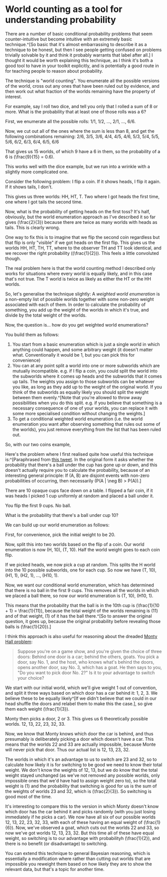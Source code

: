 # World counting as a tool for understanding probability

There are a number of basic conditional probability problems that seem counter-intuitive but become intuitive with an extremely basic technique.^[So basic that it's almost embarrassing to describe it as a technique to be honest, but then I see people getting confused on problems trivially solvable by it and think it probably warrants that label after all.] I thought it would be worth explaining this technique, as I think it's both a good tool to have in your toolkit explicitly, and is potentially a good route in for teaching people to reason about probability.

The technique is "world counting". You enumerate all the possible versions of the world, cross out any ones that have been ruled out by evidence, and then work out what fraction of the worlds remaining have the property of interest.

For example, say I roll two dice, and tell you only that I rolled a sum of 8 or more. What is the probability that at least one of those rolls was a 6?

First, we enumerate all the possible rolls: 1/1, 1/2, ..., 2/1, ..., 6/6.

Now, we cut out all of the ones where the sum is less than 8, and get the following combinations remaining: 2/6, 3/5, 3/6, 4/4, 4/5, 4/6, 5/3, 5/4, 5/5, 5/6, 6/2, 6/3, 6/4, 6/5, 6/6

That gives us 15 worlds, of which 9 have a 6 in them, so the probability of a 6 is \(\frac{9}{15} = 0.6\).

This works well with the dice example, but we run into a wrinkle with a slightly more complicated one.

Consider the following problem: I flip a coin. If it shows heads, I flip it again. If it shows tails, I don't.

This gives us three worlds: HH, HT, T. Two where I got heads the first time, one where I got tails the second time.

Now, what is the probability of getting heads on the first toss? It's half, obviously, but the world enumeration approach as I've described it so far gives \(\frac{2}{3}\) because there are twice as many worlds with heads as tails. This is clearly wrong.

One way to fix this is to imagine that we flip the second coin regardless but that flip is only "visible" if we got heads on the first flip. This gives us the worlds HH, HT, TH, TT, where to the observer TH and TT look identical, and we recover the right probability (\(\frac{1}{2}\)). This feels a little convoluted though.

The real problem here is that the world counting method I described only works for situations where every world is equally likely, and in this case that's not true. The T world is twice as likely as either the HT or the HH worlds.

So, let's generalise the technique slightly: A *weighted world enumeration* is a non-empty list of possible worlds together with some non-zero weight associated with each of them. In order to calculate the probability of something, you add up the weight of the worlds in which it's true, and divide by the total weight of the worlds.

Now, the question is... how do you get weighted world enumerations?

You build them as follows:

1. You start from a basic enumeration which is just a single world in which anything could happen, and some arbitrary weight (it doesn't matter what. Conventionally it would be 1, but you can pick this for convenience)
2. You can at any point split a world into one or more subworlds which are mutually incompatible. e.g. if I flip a coin, you could split the world into the subworlds where it comes up heads and the subworlds that it comes up tails. The weights you assign to those subworlds can be whatever you like, as long as they add up to the weight of the original world. If you think of the subworlds as equally likely you should split the weight between them evenly.^[Note that you're allowed to throw away possibilities when you do this split. e.g. if you believe that something is a necessary consequence of one of your worlds, you can replace it with some more specialised condition without changing the weights.]
3. To get a conditional weighted world enumeration (i.e. the world enumeration you want after observing something that rules out some of the worlds), you just remove everything from the list that has been ruled out.

So, with our two coins example, 

Here's the problem where I first realised quite how useful this technique is:^[Paraphrased from [this tweet](https://x.com/julianboolean_/status/1836867126360944873). In the original form it asks whether the probability that there's a ball under the cup has gone up or down, and this doesn't actually require you to calculate the probability, because of an interesting general principle: If \(A, B\) are disjoint events with non-zero probabilities of occurring, then necessarily \(P(A | \neg B) > P(A)\).]

There are 10 opaque cups face down on a table. I flipped a fair coin, if it was heads I picked 1 cup uniformly at random and placed a ball under it.

You flip the first 9 cups. No ball. 

What is the probability that there's a ball under cup 10?

We can build up our world enumeration as follows:

First, for convenience, pick the initial weight to be 20.

Now, split this into two worlds based on the flip of a coin. Our world enumeration is now (H, 10), (T, 10). Half the world weight goes to each coin flip.

If we picked heads, we now pick a cup at random. This splits the H world into the 10 possible subworlds, one for each cup. So now we have (T, 10), (H1, 1), (H2, 1), ..., (H10, 1).

Now, we want our conditional world enumeration, which has determined that there is no ball in the first 9 cups. This removes all the worlds in which we placed a ball there, so now our world enumeration is (T, 10), (H10, 1).

This means that the probability that the ball is in the 10th cup is \(\frac{1}{10 + 1} = \frac{1}{11}\), because the total weight of the worlds remaining is \(11\) and of that weight, \(1\) of it has the ball there.^[So to answer the original question, it goes up, because the original probability before revealing those balls is \(\frac{1}{20}\).]

I think this approach is also useful for reasoning about the dreaded [Monty Hall problem](https://en.wikipedia.org/wiki/Monty_Hall_problem):

> Suppose you're on a game show, and you're given the choice of three doors: Behind one door is a car; behind the others, goats. You pick a door, say No. 1, and the host, who knows what's behind the doors, opens another door, say No. 3, which has a goat. He then says to you, "Do you want to pick door No. 2?" Is it to your advantage to switch your choice?

We start with our initial world, which we'll give weight 1 out of convention, and split it three ways based on which door has a car behind it: 1, 2, 3. We believe these to be equally likely^[If we didn't believe that we could in our head shuffle the doors and relabel them to make this the case.], so give them each weight \(\frac{1}{3}\).

Monty then picks a door, 2 or 3. This gives us 6 theoretically possible worlds. 12, 13, 22, 23, 32, 33.

Now, we know that Monty knows which door the car is behind, and thus presumably is deliberately picking a door which doesn't have a car. This means that the worlds 22 and 33 are actually impossible, because Monte will never pick that door. Thus our actual list is 12, 13, 23, 32.

The worlds in which it's an advantage to us to switch are 23 and 32, so to calculate how likely it is for switching to be good we need to know their total weight. We don't know the weights of 12, 13, but we do know that the total weight stayed unchanged (as we've not removed any possible worlds, only impossible ones that we'd have had to assign weight zero to), so the total weight is \(1\) and the probability that switching is good for us is the sum of the weights of worlds 23 and 32, which is \(\frac{2}{3}\). So switching is good most of the time.

It's interesting to compare this to the version in which Monty doesn't know which door has the car behind it and picks randomly (with you just losing immediately if he picks a car). We now have all six of our possible worlds 12, 13, 22, 23, 32, 33, with each of these having an equal weight of \(\frac{1}{6}\). Now, we've observed a goat, which cuts out the worlds 22 and 33, so now we've got worlds 12, 13, 23, 32. But this time all of these have equal weight, so switching is to our advantage with probabilityh \(\frac{1}{2}\), and there is no benefit (or disadvantage) to switching.

You can extend this technique to general Bayesian reasoning, which is essentially a modification where rather than cutting out worlds that are impossible you reweight them based on how likely they are to show the relevant data, but that's a topic for another time. 
